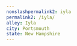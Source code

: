 ```yaml
---
﻿nonslashpermalink2: iyla
permalink2: /iyla/
alley: Iyla
city: Portsmouth
state: New Hampshire
---
```

